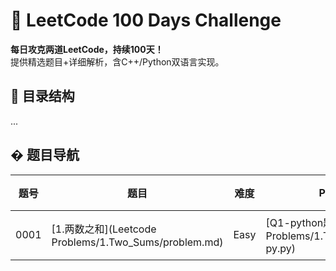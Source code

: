 # 🚀 LeetCode 100 Days Challenge

**每日攻克两道LeetCode，持续100天！**  
提供精选题目+详细解析，含C++/Python双语言实现。

## 📂 目录结构
...

## �‍ 题目导航
| 题号 | 题目 | 难度 | Python | C++ | 解析 | 分类 |
|------|------|------|--------|-----|------| ----- |
| 0001 | [1.两数之和](Leetcode Problems/1.Two_Sums/problem.md) | Easy | [Q1-python题解](Leetcode Problems/1.Two_Sums/ans1-py.py) | [Q1-C++题解](Leetcode Problems/1.Two_Sums/ans1-cpp.cpp) | [解析](Leetcode Problems/1.Two_Sums/solution.md) | 哈希表 |

